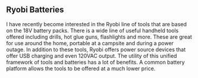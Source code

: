 ## Ryobi Batteries

I have recently become interested in the Ryobi line of tools that are based on
the 18V battery packs. There is a wide line of useful handheld tools offered
including drills, hot glue guns, flashlights and more. These are great for use
around the home, portable at a campsite and during a power outage. In addition
to these tools, Ryobi offers power source devices that offer USB charging and
even 120VAC output. The utility of this unified framework of tools and batteries
has a lot of benefits. A common battery platform allows the tools to be offered
at a much lower price.
